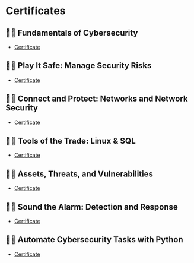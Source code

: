 # Certificates
<h2>👨‍💻 Fundamentals of Cybersecurity</h2>

 - [Certificate](https://github.com/alejandro-garf/Certificates/blob/main/Foundations%20Of%20Cybersecurity.pdf)

<h2>👨‍💻 Play It Safe: Manage Security Risks</h2>

 - [Certificate](https://github.com/alejandro-garf/Certificates/blob/main/PlayItSafe.pdf)

<h2>👨‍💻 Connect and Protect: Networks and Network Security</h2>

 - [Certificate](https://github.com/alejandro-garf/Certificates/blob/main/Networks%24NetworkSecurity.pdf)

<h2>👨‍💻 Tools of the Trade: Linux & SQL</h2>

 - [Certificate](https://github.com/alejandro-garf/Certificates/blob/main/ToolsOfTheTrade-Linux%26SQL.pdf)

<h2>👨‍💻 Assets, Threats, and Vulnerabilities</h2>

 - [Certificate](https://github.com/alejandro-garf/Certificates/blob/main/Assets%2C%20Threats%2C%20and%20Vulnerabilities.pdf)

<h2>👨‍💻 Sound the Alarm: Detection and Response</h2>

 - [Certificate](https://github.com/alejandro-garf/Certificates/blob/main/SoundtheAlarm.pdf)

<h2>👨‍💻 Automate Cybersecurity Tasks with Python</h2>

 - [Certificate](https://github.com/alejandro-garf/Certificates/blob/main/Automating%20Cybersecurity%20Tasks%20with%20python.pdf)





